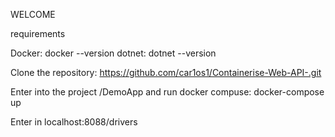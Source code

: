 WELCOME 

requirements

Docker:
    docker --version
dotnet:
    dotnet --version

Clone the repository:
    https://github.com/car1os1/Containerise-Web-API-.git

Enter into the project /DemoApp and run docker compuse: 
    docker-compose up 

Enter in localhost:8088/drivers
